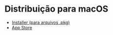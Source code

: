 # Distribuição para macOS

- [Installer (para arquivos .pkg)](https://en.wikipedia.org/wiki/List_of_built-in_macOS_apps#Installer)
- [App Store](https://support.apple.com/pt-br/111105)
